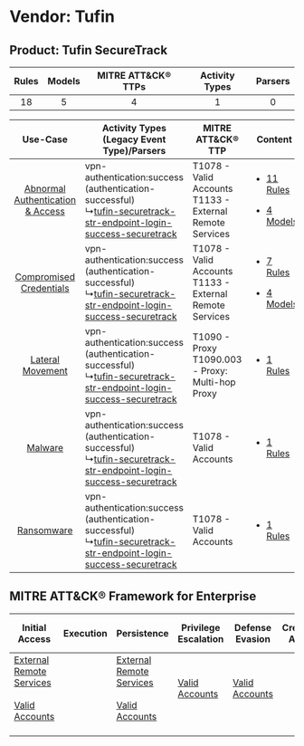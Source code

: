 Vendor: Tufin
=============
Product: Tufin SecureTrack
--------------------------
| Rules | Models | MITRE ATT&CK® TTPs | Activity Types | Parsers |
|:-----:|:------:|:------------------:|:--------------:|:-------:|
|  18   |   5    |         4          |       1        |    0    |

|    Use-Case    | Activity Types (Legacy Event Type)/Parsers    | MITRE ATT&CK® TTP    | Content    |
|:----:| ---- | ---- | ---- |
| [Abnormal Authentication & Access](../../../UseCases/uc_abnormal_authentication_&_access.md) |  vpn-authentication:success (authentication-successful)<br> ↳[tufin-securetrack-str-endpoint-login-success-securetrack](Ps/pC_tufinsecuretrackstrendpointloginsuccesssecuretrack.md)<br> | T1078 - Valid Accounts<br>T1133 - External Remote Services<br> | [<ul><li>11 Rules</li></ul><ul><li>4 Models</li></ul>](RM/r_m_tufin_tufin_securetrack_Abnormal_Authentication_&_Access.md) |
|          [Compromised Credentials](../../../UseCases/uc_compromised_credentials.md)          |  vpn-authentication:success (authentication-successful)<br> ↳[tufin-securetrack-str-endpoint-login-success-securetrack](Ps/pC_tufinsecuretrackstrendpointloginsuccesssecuretrack.md)<br> | T1078 - Valid Accounts<br>T1133 - External Remote Services<br> | [<ul><li>7 Rules</li></ul><ul><li>4 Models</li></ul>](RM/r_m_tufin_tufin_securetrack_Compromised_Credentials.md)    |
|    [Lateral Movement](../../../UseCases/uc_lateral_movement.md)    |  vpn-authentication:success (authentication-successful)<br> ↳[tufin-securetrack-str-endpoint-login-success-securetrack](Ps/pC_tufinsecuretrackstrendpointloginsuccesssecuretrack.md)<br> | T1090 - Proxy<br>T1090.003 - Proxy: Multi-hop Proxy<br>        | [<ul><li>1 Rules</li></ul>](RM/r_m_tufin_tufin_securetrack_Lateral_Movement.md)    |
|    [Malware](../../../UseCases/uc_malware.md)    |  vpn-authentication:success (authentication-successful)<br> ↳[tufin-securetrack-str-endpoint-login-success-securetrack](Ps/pC_tufinsecuretrackstrendpointloginsuccesssecuretrack.md)<br> | T1078 - Valid Accounts<br>    | [<ul><li>1 Rules</li></ul>](RM/r_m_tufin_tufin_securetrack_Malware.md)    |
|    [Ransomware](../../../UseCases/uc_ransomware.md)    |  vpn-authentication:success (authentication-successful)<br> ↳[tufin-securetrack-str-endpoint-login-success-securetrack](Ps/pC_tufinsecuretrackstrendpointloginsuccesssecuretrack.md)<br> | T1078 - Valid Accounts<br>    | [<ul><li>1 Rules</li></ul>](RM/r_m_tufin_tufin_securetrack_Ransomware.md)    |

MITRE ATT&CK® Framework for Enterprise
--------------------------------------
| Initial Access                                                                                                                                   | Execution | Persistence                                                                                                                                      | Privilege Escalation                                                | Defense Evasion                                                     | Credential Access | Discovery | Lateral Movement | Collection | Command and Control                                                                                                                       | Exfiltration | Impact |
| ------------------------------------------------------------------------------------------------------------------------------------------------ | --------- | ------------------------------------------------------------------------------------------------------------------------------------------------ | ------------------------------------------------------------------- | ------------------------------------------------------------------- | ----------------- | --------- | ---------------- | ---------- | ----------------------------------------------------------------------------------------------------------------------------------------- | ------------ | ------ |
| [External Remote Services](https://attack.mitre.org/techniques/T1133)<br><br>[Valid Accounts](https://attack.mitre.org/techniques/T1078)<br><br> |           | [External Remote Services](https://attack.mitre.org/techniques/T1133)<br><br>[Valid Accounts](https://attack.mitre.org/techniques/T1078)<br><br> | [Valid Accounts](https://attack.mitre.org/techniques/T1078)<br><br> | [Valid Accounts](https://attack.mitre.org/techniques/T1078)<br><br> |                   |           |                  |            | [Proxy: Multi-hop Proxy](https://attack.mitre.org/techniques/T1090/003)<br><br>[Proxy](https://attack.mitre.org/techniques/T1090)<br><br> |              |        |